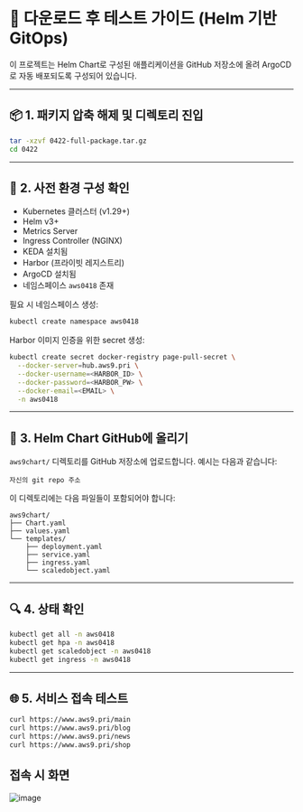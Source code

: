 # 🧪 다운로드 후 테스트 가이드 (Helm 기반 GitOps)

이 프로젝트는 Helm Chart로 구성된 애플리케이션을 GitHub 저장소에 올려 ArgoCD로 자동 배포되도록 구성되어 있습니다.

---

## 📦 1. 패키지 압축 해제 및 디렉토리 진입

```bash
tar -xzvf 0422-full-package.tar.gz
cd 0422
```

---

## 🔧 2. 사전 환경 구성 확인

- Kubernetes 클러스터 (v1.29+)
- Helm v3+
- Metrics Server
- Ingress Controller (NGINX)
- KEDA 설치됨
- Harbor (프라이빗 레지스트리)
- ArgoCD 설치됨
- 네임스페이스 `aws0418` 존재

필요 시 네임스페이스 생성:

```bash
kubectl create namespace aws0418
```

Harbor 이미지 인증을 위한 secret 생성:

```bash
kubectl create secret docker-registry page-pull-secret \
  --docker-server=hub.aws9.pri \
  --docker-username=<HARBOR_ID> \
  --docker-password=<HARBOR_PW> \
  --docker-email=<EMAIL> \
  -n aws0418
```

---

## 🚀 3. Helm Chart GitHub에 올리기

`aws9chart/` 디렉토리를 GitHub 저장소에 업로드합니다. 예시는 다음과 같습니다:

```
자신의 git repo 주소
```

이 디렉토리에는 다음 파일들이 포함되어야 합니다:

```
aws9chart/
├── Chart.yaml
├── values.yaml
└── templates/
    ├── deployment.yaml
    ├── service.yaml
    ├── ingress.yaml
    └── scaledobject.yaml
```

---



## 🔍 4. 상태 확인

```bash
kubectl get all -n aws0418
kubectl get hpa -n aws0418
kubectl get scaledobject -n aws0418
kubectl get ingress -n aws0418
```

---

## 🌐 5. 서비스 접속 테스트

```bash
curl https://www.aws9.pri/main
curl https://www.aws9.pri/blog
curl https://www.aws9.pri/news
curl https://www.aws9.pri/shop
```

## 접속 시 화면
![image](https://github.com/user-attachments/assets/8c391c8b-0750-451f-9c0a-8295257aa15d)
